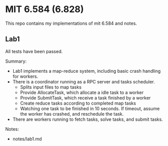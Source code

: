 # MIT 6.584 (6.828)

This repo contains my implementations of mit 6.584 and notes.

## Lab1

All tests have been passed. 

Summary: 

- Lab1 implements a map-reduce system, including basic crash handling for workers.
- There is a coordinator running as a RPC server and tasks scheduler.
    - Splits input files to map tasks
    - Provide AllocateTask, which allocate a idle task to a worker
    - Provide SubmitTask, which receive a task finished by a worker
    - Create reduce tasks according to completed map tasks
    - Watching one task to be finished in 10 seconds. If timeout, assume the worker has crashed, and reschedule the task.
- There are workers running to fetch tasks, solve tasks, and submit tasks.

Notes: 
- notes/lab1.md